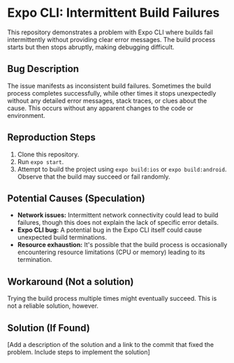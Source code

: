 # Expo CLI: Intermittent Build Failures

This repository demonstrates a problem with Expo CLI where builds fail intermittently without providing clear error messages. The build process starts but then stops abruptly, making debugging difficult.

## Bug Description

The issue manifests as inconsistent build failures. Sometimes the build process completes successfully, while other times it stops unexpectedly without any detailed error messages, stack traces, or clues about the cause. This occurs without any apparent changes to the code or environment.

## Reproduction Steps

1. Clone this repository.
2. Run `expo start`.
3. Attempt to build the project using `expo build:ios` or `expo build:android`.  Observe that the build may succeed or fail randomly.

## Potential Causes (Speculation)

* **Network issues:** Intermittent network connectivity could lead to build failures, though this does not explain the lack of specific error details.
* **Expo CLI bug:** A potential bug in the Expo CLI itself could cause unexpected build terminations.
* **Resource exhaustion:** It's possible that the build process is occasionally encountering resource limitations (CPU or memory) leading to its termination.

## Workaround (Not a solution)

Trying the build process multiple times might eventually succeed.  This is not a reliable solution, however.

## Solution (If Found)

[Add a description of the solution and a link to the commit that fixed the problem. Include steps to implement the solution]